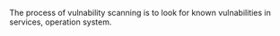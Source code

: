 The process of vulnability scanning is to look for known vulnabilities in services, operation system. 
